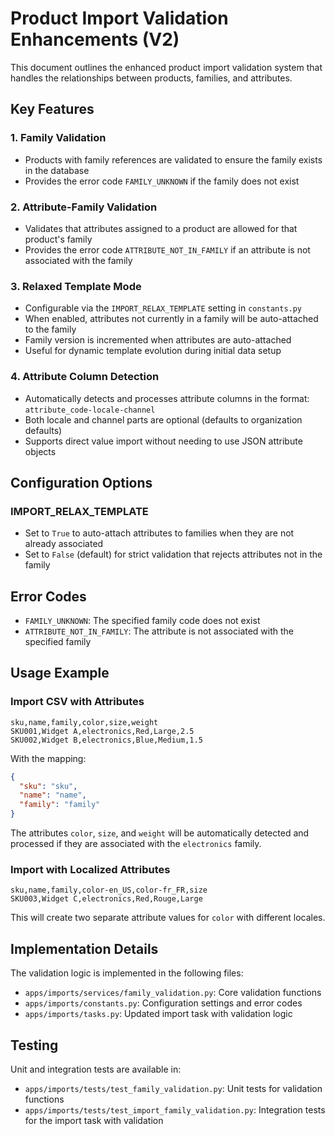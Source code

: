 # Product Import Validation Enhancements (V2)

This document outlines the enhanced product import validation system that handles the relationships between products, families, and attributes.

## Key Features

### 1. Family Validation
- Products with family references are validated to ensure the family exists in the database
- Provides the error code `FAMILY_UNKNOWN` if the family does not exist

### 2. Attribute-Family Validation
- Validates that attributes assigned to a product are allowed for that product's family
- Provides the error code `ATTRIBUTE_NOT_IN_FAMILY` if an attribute is not associated with the family

### 3. Relaxed Template Mode
- Configurable via the `IMPORT_RELAX_TEMPLATE` setting in `constants.py`
- When enabled, attributes not currently in a family will be auto-attached to the family
- Family version is incremented when attributes are auto-attached
- Useful for dynamic template evolution during initial data setup

### 4. Attribute Column Detection
- Automatically detects and processes attribute columns in the format: `attribute_code-locale-channel`
- Both locale and channel parts are optional (defaults to organization defaults)
- Supports direct value import without needing to use JSON attribute objects

## Configuration Options

### IMPORT_RELAX_TEMPLATE
- Set to `True` to auto-attach attributes to families when they are not already associated
- Set to `False` (default) for strict validation that rejects attributes not in the family

## Error Codes

- `FAMILY_UNKNOWN`: The specified family code does not exist
- `ATTRIBUTE_NOT_IN_FAMILY`: The attribute is not associated with the specified family

## Usage Example

### Import CSV with Attributes

```csv
sku,name,family,color,size,weight
SKU001,Widget A,electronics,Red,Large,2.5
SKU002,Widget B,electronics,Blue,Medium,1.5
```

With the mapping:
```json
{
  "sku": "sku",
  "name": "name",
  "family": "family"
}
```

The attributes `color`, `size`, and `weight` will be automatically detected and processed if they are associated with the `electronics` family.

### Import with Localized Attributes

```csv
sku,name,family,color-en_US,color-fr_FR,size
SKU003,Widget C,electronics,Red,Rouge,Large
```

This will create two separate attribute values for `color` with different locales.

## Implementation Details

The validation logic is implemented in the following files:

- `apps/imports/services/family_validation.py`: Core validation functions
- `apps/imports/constants.py`: Configuration settings and error codes
- `apps/imports/tasks.py`: Updated import task with validation logic

## Testing

Unit and integration tests are available in:
- `apps/imports/tests/test_family_validation.py`: Unit tests for validation functions
- `apps/imports/tests/test_import_family_validation.py`: Integration tests for the import task with validation 